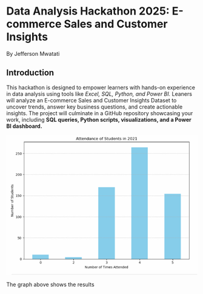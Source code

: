 # Data Analysis Hackathon 2025: E-commerce Sales and Customer Insights
By Jefferson Mwatati

## Introduction
This hackathon is designed to empower learners with hands-on experience in data analysis using tools like *Excel, SQL, Python, and Power BI.* Leaners will analyze an E-commerce Sales and Customer Insights Dataset to uncover trends, answer key business questions, and create actionable insights. The project will culminate in a GitHub repository showcasing your work, including **SQL queries, Python scripts, visualizations, and a Power BI dashboard.**

![ourfirstimage](img/screenshoot-1-python.PNG)

The graph above shows the results 
